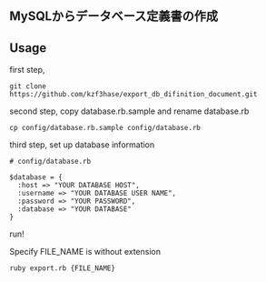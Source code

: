 ## MySQLからデータベース定義書の作成

## Usage

first step,

```
git clone https://github.com/kzf3hase/export_db_difinition_document.git
```

second step, copy database.rb.sample and rename database.rb

```
cp config/database.rb.sample config/database.rb
```

third step, set up database information

```
# config/database.rb

$database = {
  :host => "YOUR DATABASE HOST",
  :username => "YOUR DATABASE USER NAME",
  :password => "YOUR PASSWORD",
  :database => "YOUR DATABASE"
}
```

run! 

Specify FILE_NAME is without extension

```
ruby export.rb {FILE_NAME}
```

